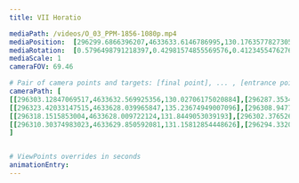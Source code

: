 ```yaml
---
title: VII Horatio

mediaPath: /videos/O_03_PPM-1856-1080p.mp4
mediaPosition:  [296299.6866396207,4633633.6146786995,130.17635778273052]
mediaRotation:  [0.5796498791218397,0.42981574855569576,0.41234554762762754,0.556089551492577]
mediaScale: 1
cameraFOV: 69.46

# Pair of camera points and targets: [final point], ... , [entrance point]
cameraPath: [
[[296303.12847069517,4633632.569925356,130.02706175020884],[296287.35341160384,4633637.358378181,130.7113352325999]],
[[296323.42033147515,4633628.039965847,135.23674949007096],[296308.947751032,4633633.933243305,129.93923157002888]],
[[296318.1515853004,4633628.009722124,131.8449053039193],[296302.37652621145,4633632.798174958,132.52917878621597]],
[[296310.30374983023,4633629.850592081,131.15812854448626],[296294.33203538344,4633633.7338506505,129.7177672985143]]
]


# ViewPoints overrides in seconds
animationEntry:
---
```

